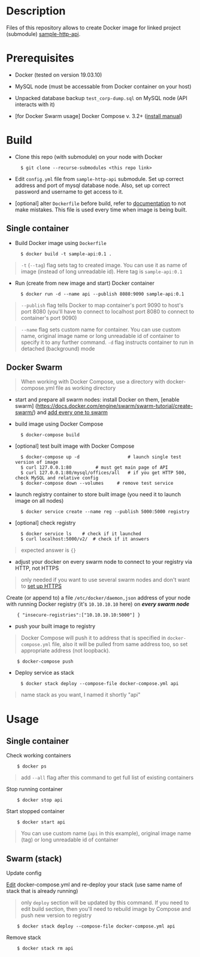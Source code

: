 # Description

Files of this repository allows to create Docker image for linked project 
(submodule) [sample-http-api](https://github.com/Trofogol/sample-http-api).


# Prerequisites

- Docker (tested on version 19.03.10)

- MySQL node (must be accessable from Docker container on your host)

- Unpacked database backup `test_corp-dump.sql` on MySQL node (API 
interacts with it)

- [for Docker Swarm usage] Docker Compose v. 3.2+ ([install manual](https://docs.docker.com/compose/install/))

# Build

- Clone this repo (with submodule) on your node with Docker

        $ git clone --recurse-submodules <this repo link>

- Edit `config.yml` file from `sample-http-api` submodule. Set up correct address 
and port of mysql database node. Also, set up correct password and username to get 
access to it.

- [optional] alter `Dockerfile` before build, refer to 
[documentation](https://docs.docker.com/engine/reference/builder/) 
to not make mistakes. This file is used every time when image is being built.

## Single container

- Build Docker image using `Dockerfile`

        $ docker build -t sample-api:0.1 .

> `-t` (`--tag`) flag sets tag to created image. You can use it as name of image 
(instead of long unreadable id). Here tag is `sample-api:0.1`

- Run (create from new image and start) Docker container

        $ docker run -d --name api --publish 8080:9090 sample-api:0.1

> `--publish` flag tells Docker to map container's port 9090 to host's port 8080
(you'll have to connect to localhost port 8080 to connect to container's port 9090)

> `--name` flag sets custom name for container. You can use custom name, 
original image name or long unreadable id of container to specify it to any 
further command. `-d` flag instructs container to run in detached (background) 
mode

## Docker Swarm

> When working with Docker Compose, use a directory with docker-compose.yml 
file as working directory

- start and prepare all swarm nodes: install Docker on them, [enable swarm]
(https://docs.docker.com/engine/swarm/swarm-tutorial/create-swarm/) 
and [add every one to swarm](https://docs.docker.com/engine/swarm/swarm-tutorial/add-nodes/)

- build image using Docker Compose

        $ docker-compose build

- [optional] test built image with Docker Compose

        $ docker-compose up -d                  # launch single test version of image
        $ curl 127.0.0.1:80			# must get main page of API
        $ curl 127.0.0.1:80/mysql/offices/all   # if you get HTTP 500, check MySQL and relative config
        $ docker-compose down --volumes		# remove test service

- launch registry container to store built image (you need it to launch image 
on all nodes)

        $ docker service create --name reg --publish 5000:5000 registry

- [optional] check registry

        $ docker service ls	   # check if it launched
        $ curl localhost:5000/v2/  # check if it answers

> expected answer is `{}`

- adjust your docker on every swarm node to connect to your registry via HTTP, not 
HTTPS

> only needed if you want to use several swarm nodes and don't want to [set up 
HTTPS](https://docs.docker.com/registry/deploying/#run-an-externally-accessible-registry)

Create (or append to) a file `/etc/docker/daemon,json` address of your 
node with running Docker registry (it's `10.10.10.10` here) on ___every swarm node___

        { "insecure-registries":["10.10.10.10:5000"] }

- push your built image to registry

> Docker Compose will push it to address that is specified in 
`docker-compose.yml` file, also it will be pulled from same 
address too, so set appropriate address (not loopback).

        $ docker-compose push

- Deploy service as stack

        $ docker stack deploy --compose-file docker-compose.yml api

> name stack as you want, I named it shortly "api"

# Usage

## Single container

Check working containers

        $ docker ps

> add `--all` flag after this command to get full list of existing containers

Stop running container

        $ docker stop api

Start stopped container

        $ docker start api

> You can use custom name (`api` in this example), original image name (tag) 
or long unreadable id of container

## Swarm (stack)

Update config

[Edit](https://docs.docker.com/compose/compose-file/) docker-compose.yml and 
re-deploy your stack (use same name of stack that is already running)

> only `deploy` section will be updated by this command. If you need to edit 
build section, then you'll need to rebuild image by Compose and push new 
version to registry

        $ docker stack deploy --compose-file docker-compose.yml api

Remove stack

        $ docker stack rm api
